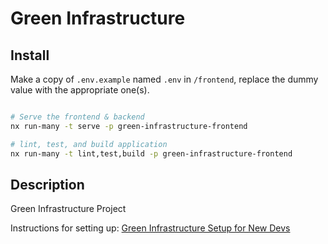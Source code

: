 # Green Infrastructure

## Install

Make a copy of `.env.example` named `.env` in `/frontend`, replace the dummy value with the appropriate one(s).

```sh

# Serve the frontend & backend
nx run-many -t serve -p green-infrastructure-frontend

# lint, test, and build application
nx run-many -t lint,test,build -p green-infrastructure-frontend

```

## Description

Green Infrastructure Project

Instructions for setting up: [Green Infrastructure Setup for New Devs](https://docs.google.com/document/d/10LV7hz-glBXmkGO-UsQZzUD-1uI_uH48flXqTvHF0uk/edit)